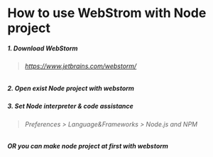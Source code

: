 How to use WebStrom with Node project
===========

##### 1. Download WebStorm
> ###### https://www.jetbrains.com/webstorm/


##### 2. Open exist Node project with webstorm


##### 3. Set Node interpreter & code assistance
> ###### Preferences > Language&Frameworks > Node.js and NPM


##### OR you can make node project at first with webstorm
